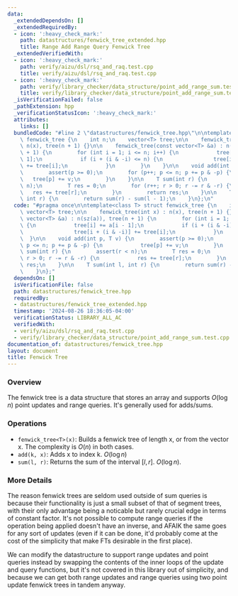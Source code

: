 ```yaml
---
data:
  _extendedDependsOn: []
  _extendedRequiredBy:
  - icon: ':heavy_check_mark:'
    path: datastructures/fenwick_tree_extended.hpp
    title: Range Add Range Query Fenwick Tree
  _extendedVerifiedWith:
  - icon: ':heavy_check_mark:'
    path: verify/aizu/dsl/rsq_and_raq.test.cpp
    title: verify/aizu/dsl/rsq_and_raq.test.cpp
  - icon: ':heavy_check_mark:'
    path: verify/library_checker/data_structure/point_add_range_sum.test.cpp
    title: verify/library_checker/data_structure/point_add_range_sum.test.cpp
  _isVerificationFailed: false
  _pathExtension: hpp
  _verificationStatusIcon: ':heavy_check_mark:'
  attributes:
    links: []
  bundledCode: "#line 2 \"datastructures/fenwick_tree.hpp\"\n\ntemplate<class T> struct\
    \ fenwick_tree {\n    int n;\n    vector<T> tree;\n\n    fenwick_tree(int x) :\
    \ n(x), tree(n + 1) {}\n\n    fenwick_tree(const vector<T> &a) : n(sz(a)), tree(n\
    \ + 1) {\n        for (int i = 1; i <= n; i++) {\n            tree[i] += a[i -\
    \ 1];\n            if (i + (i & -i) <= n) {\n                tree[i + (i & -i)]\
    \ += tree[i];\n            }\n        }\n    }\n\n    void add(int p, T v) {\n\
    \        assert(p >= 0);\n        for (p++; p <= n; p += p & -p) {\n         \
    \   tree[p] += v;\n        }\n    }\n\n    T sum(int r) {\n        assert(r <\
    \ n);\n        T res = 0;\n        for (r++; r > 0; r -= r & -r) {\n         \
    \   res += tree[r];\n        }\n        return res;\n    }\n\n    T sum(int l,\
    \ int r) {\n        return sum(r) - sum(l - 1);\n    }\n};\n"
  code: "#pragma once\n\ntemplate<class T> struct fenwick_tree {\n    int n;\n   \
    \ vector<T> tree;\n\n    fenwick_tree(int x) : n(x), tree(n + 1) {}\n\n    fenwick_tree(const\
    \ vector<T> &a) : n(sz(a)), tree(n + 1) {\n        for (int i = 1; i <= n; i++)\
    \ {\n            tree[i] += a[i - 1];\n            if (i + (i & -i) <= n) {\n\
    \                tree[i + (i & -i)] += tree[i];\n            }\n        }\n  \
    \  }\n\n    void add(int p, T v) {\n        assert(p >= 0);\n        for (p++;\
    \ p <= n; p += p & -p) {\n            tree[p] += v;\n        }\n    }\n\n    T\
    \ sum(int r) {\n        assert(r < n);\n        T res = 0;\n        for (r++;\
    \ r > 0; r -= r & -r) {\n            res += tree[r];\n        }\n        return\
    \ res;\n    }\n\n    T sum(int l, int r) {\n        return sum(r) - sum(l - 1);\n\
    \    }\n};"
  dependsOn: []
  isVerificationFile: false
  path: datastructures/fenwick_tree.hpp
  requiredBy:
  - datastructures/fenwick_tree_extended.hpp
  timestamp: '2024-08-26 18:36:05-04:00'
  verificationStatus: LIBRARY_ALL_AC
  verifiedWith:
  - verify/aizu/dsl/rsq_and_raq.test.cpp
  - verify/library_checker/data_structure/point_add_range_sum.test.cpp
documentation_of: datastructures/fenwick_tree.hpp
layout: document
title: Fenwick Tree
---
```


### Overview

The fenwick tree is a data structure that stores an array and supports $O(\log{n})$ point updates and range queries. It's generally used for adds/sums.

### Operations

* `fenwick_tree<T>(x)`: Builds a fenwick tree of length x, or from the vector x. The complexity is $O(n)$ in both cases.
* `add(k, x)`: Adds x to index k. $O(\log{n})$
* `sum(l, r)`: Returns the sum of the interval $[l, r]$. $O(\log{n})$.

### More Details

The reason fenwick trees are seldom used outside of sum queries is because their functionality is just a small subset of that of segment trees, with their only advantage being a noticable but rarely crucial edge in terms of constant factor. It's not possible to compute range queries if the operation being applied doesn't have an inverse, and AFAIK the same goes for any sort of updates (even if it can be done, it'd probably come at the cost of the simplicity that make FTs desirable in the first place).

We can modify the datastructure to support range updates and point queries instead by swapping the contents of the inner loops of the update and query functions, but it's not covered in this library out of simplicity, and because we can get both range updates and range queries using two point update fenwick trees in tandem anyway.